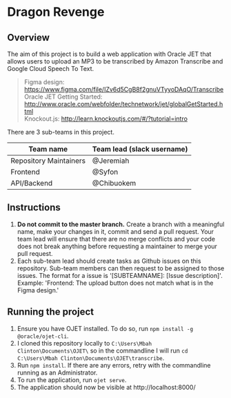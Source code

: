 # Dragon Revenge

## Overview

The aim of this project is to build a web application with Oracle JET that allows users to upload an MP3 to be transcribed by Amazon Transcribe and Google Cloud Speech To Text.

> Figma design: https://www.figma.com/file/IZv6d5CgB8f2gnuVTyyoDAqO/Transcribe
 > <br>
> Oracle JET Getting Started: http://www.oracle.com/webfolder/technetwork/jet/globalGetStarted.html
 > <br>
> Knockout.js: http://learn.knockoutjs.com/#/?tutorial=intro

There are 3 sub-teams in this project.

| Team name              | Team lead (slack username) |
| ---------------------- | -------------------------- |
| Repository Maintainers | @Jeremiah                  |
| Frontend               | @Syfon                     |
| API/Backend            | @Chibuokem                 |

## Instructions

1.  <strong>Do not commit to the master branch.</strong> Create a branch with a meaningful name, make your changes in it, commit and send a pull request. Your team lead will ensure that there are no merge conflicts and your code does not break anything before requesting a maintainer to merge your pull request.
2.  Each sub-team lead should create tasks as Github issues on this repository. Sub-team members can then request to be assigned to those issues. The format for a issue is '[SUBTEAMNAME]: [Issue description]'. Example: 'Frontend: The upload button does not match what is in the Figma design.'

## Running the project

1.  Ensure you have OJET installed. To do so, run `npm install -g @oracle/ojet-cli`.
2.  I cloned this repository locally to `C:\Users\Mbah Clinton\Documents\OJET\` so in the commandline I will run `cd C:\Users\Mbah Clinton\Documents\OJET\transcribe`.
3.  Run `npm install`. If there are any errors, retry with the commandline running as an Administrator.
4.  To run the application, run `ojet serve`.
5.  The application should now be visible at http://localhost:8000/
